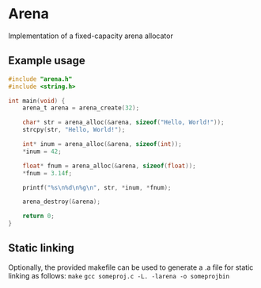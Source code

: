 # Arena

Implementation of a fixed-capacity arena allocator

## Example usage
```C
#include "arena.h"
#include <string.h>

int main(void) {
    arena_t arena = arena_create(32);

    char* str = arena_alloc(&arena, sizeof("Hello, World!"));
    strcpy(str, "Hello, World!");

    int* inum = arena_alloc(&arena, sizeof(int));
    *inum = 42;

    float* fnum = arena_alloc(&arena, sizeof(float));
    *fnum = 3.14f;

    printf("%s\n%d\n%g\n", str, *inum, *fnum);

    arena_destroy(&arena);

    return 0;
}
```

## Static linking
Optionally, the provided makefile can be used to generate a .a file for static linking as follows:
```make```
```gcc someproj.c -L. -larena -o someprojbin```
